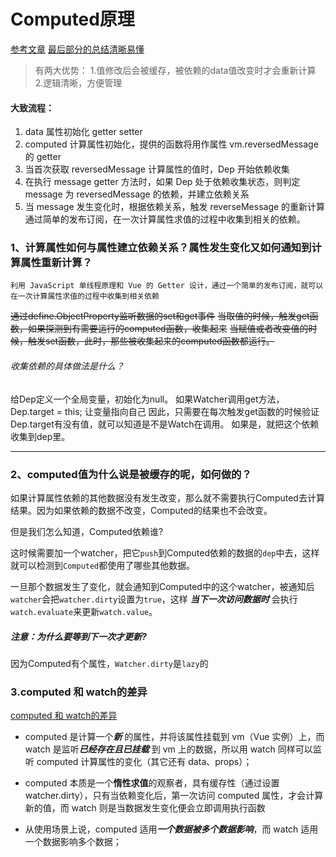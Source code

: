 # Computed原理
[参考文章](https://juejin.im/post/5afbfce56fb9a07ac0226f21#heading-1)
[最后部分的总结清晰易懂](https://segmentfault.com/a/1190000010408657)
> 有两大优势：
> 1.值修改后会被缓存，被依赖的data值改变时才会重新计算
> 2.逻辑清晰，方便管理

#### 大致流程：
1. data 属性初始化 getter setter
2. computed 计算属性初始化，提供的函数将用作属性 vm.reversedMessage 的 getter
3. 当首次获取 reversedMessage 计算属性的值时，Dep 开始依赖收集
4. 在执行 message getter 方法时，如果 Dep 处于依赖收集状态，则判定 message 为 reversedMessage 的依赖，并建立依赖关系
5. 当 message 发生变化时，根据依赖关系，触发 reverseMessage 的重新计算
通过简单的发布订阅，在一次计算属性求值的过程中收集到相关的依赖。


### 1、计算属性如何与属性建立依赖关系？属性发生变化又如何通知到计算属性重新计算？
    利用 JavaScript 单线程原理和 Vue 的 Getter 设计，通过一个简单的发布订阅，就可以在一次计算属性求值的过程中收集到相关依赖

~~通过define.ObjectProperty监听数据的set和get事件~~
~~当取值的时候，触发get函数，如果探测到有需要运行的computed函数，收集起来~~
~~当赋值或者改变值的时候，触发set函数，此时，那些被收集起来的computed函数都运行。~~


###### 收集依赖的具体做法是什么？
给Dep定义一个全局变量，初始化为null。
如果Watcher调用get方法， Dep.target = this; 让变量指向自己
因此，只需要在每次触发get函数的时候验证 Dep.target有没有值，就可以知道是不是Watch在调用。
如果是，就把这个依赖收集到dep里。

-------

### 2、computed值为什么说是被缓存的呢，如何做的？
如果计算属性依赖的其他数据没有发生改变，那么就不需要执行Computed去计算结果。因为如果依赖的数据不改变，Computed的结果也不会改变。

但是我们怎么知道，Computed依赖谁?

这时候需要加一个watcher，把它`push`到Computed依赖的数据的`dep`中去，这样就可以检测到`Computed`都使用了哪些其他数据。

一旦那个数据发生了变化，就会通知到Computed中的这个watcher，被通知后`watcher`会把`watcher.dirty`设置为`true`，这样 _***当下一次访问数据时***_ 会执行`watch.evaluate`来更新`watch.value`。

##### 注意：为什么要等到下一次才更新?
因为Computed有个属性，`Watcher.dirty`是`lazy`的

### 3.computed 和 watch的差异
[computed 和 watch的差异](http://www.php.cn/js-tutorial-410101.html)

* computed 是计算一个***新*** 的属性，并将该属性挂载到 vm（Vue 实例）上，而 watch 是监听***已经存在且已挂载*** 到 vm 上的数据，所以用 watch 同样可以监听 computed 计算属性的变化（其它还有 data、props）；

* computed 本质是一个**惰性求值**的观察者，具有缓存性（通过设置watcher.dirty），只有当依赖变化后，第一次访问 computed 属性，才会计算新的值，而 watch 则是当数据发生变化便会立即调用执行函数

* 从使用场景上说，computed 适用***一个数据被多个数据影响***，而 watch 适用一个数据影响多个数据；
